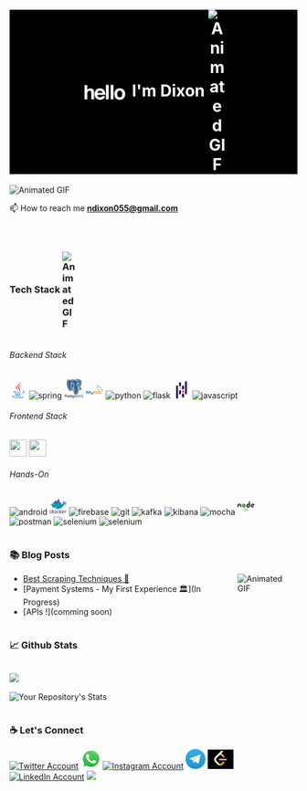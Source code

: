 <!-- 
![leetcode](https://github.com/dixon66/dixon66/assets/52631366/8eb0d049-ceca-4f67-a36f-e416bd6875d2) 
-->

<h1 align="center" style="background-color: black; color: white;">
    <img src="hi.gif" alt="Animated GIF" width="82px" style="display: inline-block; vertical-align: middle;">
    I'm Dixon
    <img src="https://user-images.githubusercontent.com/74038190/241763891-7bb1e704-6026-48f9-8435-2f4d40101348.gif" alt="Animated GIF" width="30px" style="display: inline-block; vertical-align: middle;">
</h1>

<span style="display: inline-flex; align-items: flex-start;">
  <img src="https://raw.githubusercontent.com/abhisheknaiidu/abhisheknaiidu/master/code.gif" alt="Animated GIF" width="235px" align="right" style="display: inline-block; vertical-align: middle;">
</span>

📫 How to reach me **ndixon055@gmail.com**  
  
#

<h3 style="display: inline-block; vertical-align: middle;"> Tech Stack <img src="https://user-images.githubusercontent.com/74038190/212284087-bbe7e430-757e-4901-90bf-4cd2ce3e1852.gif" alt="Animated GIF" width="25px" style="display: inline-block; vertical-align: middle;" /> </h3>

<h6>Backend Stack</h6>
<span style="display: inline-block;">
    <img src="https://raw.githubusercontent.com/devicons/devicon/master/icons/java/java-original.svg" alt="java" width="30" height="30"/>  
    <img src="https://www.vectorlogo.zone/logos/springio/springio-icon.svg" alt="spring" width="30" height="30"/>  
    <img src="https://raw.githubusercontent.com/devicons/devicon/master/icons/postgresql/postgresql-original-wordmark.svg" alt="postgresql" width="35" height="35"/>  
    <img src="https://raw.githubusercontent.com/devicons/devicon/master/icons/mysql/mysql-original-wordmark.svg" alt="mysql" width="30" height="30"/>  
    <img src="https://user-images.githubusercontent.com/74038190/212257472-08e52665-c503-4bd9-aa20-f5a4dae769b5.gif" alt="python" width="30" height="30"/>  
    <img src="https://www.vectorlogo.zone/logos/pocoo_flask/pocoo_flask-icon.svg" alt="flask" width="30" height="30"/>  
    <img src="https://raw.githubusercontent.com/devicons/devicon/2ae2a900d2f041da66e950e4d48052658d850630/icons/pandas/pandas-original.svg" alt="pandas" width="30" height="30"/>  
    <img src="https://user-images.githubusercontent.com/74038190/212257454-16e3712e-945a-4ca2-b238-408ad0bf87e6.gif" alt="javascript" width="30" height="30"/>  
</span>

<h6>Frontend Stack</h6>
<span>
<img src="https://cdn.jsdelivr.net/gh/devicons/devicon/icons/html5/html5-original.svg" width="30" height="30"/>  
<img src="https://cdn.jsdelivr.net/gh/devicons/devicon/icons/css3/css3-original.svg" width="30" height="30"/>  
</span>

<h6>Hands-On</h6>
<span>
<img src="https://user-images.githubusercontent.com/74038190/212281763-e6ecd7ef-c4aa-45b6-a97c-f33f6bb592bd.gif" alt="android" width="30" height="30"/>  
<img src="https://raw.githubusercontent.com/devicons/devicon/master/icons/docker/docker-original-wordmark.svg" alt="docker" width="30" height="30"/>  
<img src="https://www.vectorlogo.zone/logos/firebase/firebase-icon.svg" alt="firebase" width="30" height="30"/>  
<img src="https://www.vectorlogo.zone/logos/git-scm/git-scm-icon.svg" alt="git" width="30" height="30"/>  
<img src="https://www.vectorlogo.zone/logos/apache_kafka/apache_kafka-icon.svg" alt="kafka" width="30" height="30"/>  
<img src="https://www.vectorlogo.zone/logos/elasticco_kibana/elasticco_kibana-icon.svg" alt="kibana" width="30" height="30"/>  
<img src="https://www.vectorlogo.zone/logos/mochajs/mochajs-icon.svg" alt="mocha" width="30" height="30"/>  
<img src="https://raw.githubusercontent.com/devicons/devicon/master/icons/nodejs/nodejs-original-wordmark.svg" alt="nodejs" width="30" height="30"/>  
<img src="https://www.vectorlogo.zone/logos/getpostman/getpostman-icon.svg" alt="postman" width="30" height="30"/>  
<img src="https://raw.githubusercontent.com/detain/svg-logos/780f25886640cef088af994181646db2f6b1a3f8/svg/selenium-logo.svg" alt="selenium" width="30" height="30"/>  
<img src="https://user-images.githubusercontent.com/74038190/238200437-de038172-e903-4951-926c-755878deb0b4.gif" alt="selenium" width="35" height="30"/>  
</span>


#
### 📚 Blog Posts

<img src="https://user-images.githubusercontent.com/74038190/216649417-9acc58df-9186-4132-ad43-819a57babb67.gif" alt="Animated GIF" width="105px" align="right">

- [Best Scraping Techniques 🤖](https://genesis.hashnode.dev/unveiling-the-power-of-web-scraping-a-comprehensive-guide)
- [Payment Systems - My First Experience 🏛️](In Progress)
- [APIs !](comming soon)

#

### 📈 Github Stats
<br/>
<img src="https://komarev.com/ghpvc/?username=dixon66"/>

![Your Repository's Stats](https://github-readme-stats.vercel.app/api/top-langs/?username=dixon66&theme=tokyonight)

<!-- ![Your Repository's Stats](https://github-readme-stats.vercel.app/api?username=dixon66&show_icons=true&theme=tokyonight) -->

#

### ☕ Let's Connect
<a href="https://twitter.com/dixon1099"><img src="https://user-images.githubusercontent.com/74038190/241765460-cc4fe88c-7f7a-41d8-b449-34b7a178c1c6.gif" alt="Twitter Account" width="50"/></a>
<a href ="https://wa.me/+918838882908"><img src="whatsapp-icon.svg" alt="Whatsapp Account" width="35"/></a>
<a href="https://www.instagram.com/dixon.1099/"><img src="https://cdn.cdnlogo.com/logos/i/92/instagram.svg" alt="Instagram Account" width="35"/></a>
<a href ="https://t.me/tele_one_bot"><img src="Telegram_logo.svg" alt="Telegram Account" width="35"/></a>
<a href="https://www.leetcode.com/dixon_n"><img src="leetcode.jpg" alt="dixon_n" width="45"/></a>
<a href ="https://www.linkedin.com/in/dixon055/"><img src="https://cdn.cdnlogo.com/logos/l/66/linkedin-icon.svg" alt="LinkedIn Account" width="35"/></a>
<a href="https://hashnode.com/@dixon55"><img src="https://www.cdnlogo.com/logos/h/71/hashnode.svg" width="35"></a>
#
